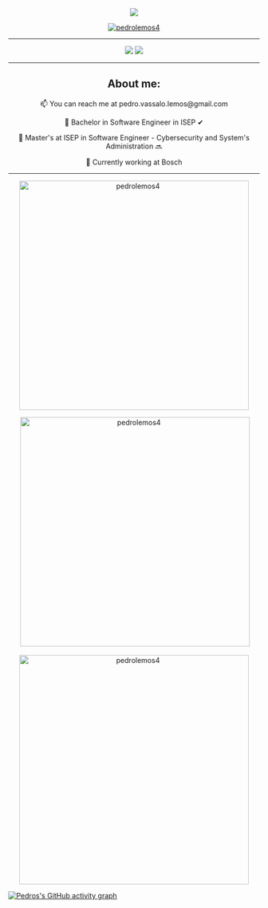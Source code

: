 <div align="center">
  <img  src="./github-header-image.png"/>
  <p align="center"><a href="https://github.com/ryo-ma/github-profile-trophy"><img src="https://github-profile-trophy.vercel.app/?username=pedrolemos4&theme=onedark" alt="pedrolemos4" /></a></p>
</div>  

<hr>

<div align="center">
    <a href="https://github.com/pedrolemos4"><img src="https://komarev.com/ghpvc/?username=pedrolemos4&color=brightgreen&style=for-the-badge"/><a/>
    <a href="./LICENSE"><img src="https://img.shields.io/github/license/pedrolemos4/pedrolemos4?style=for-the-badge&color=brightgreen"/></a>
</div>

<hr>

<div align="center">
      <h2>About me:</h2>
      <p></p>
      <p>📫 You can reach me at pedro.vassalo.lemos@gmail.com</p>
      <p>🧾 Bachelor in Software Engineer in ISEP ✔</p>
      <p>🧾 Master's at ISEP in Software Engineer - Cybersecurity and System's Administration 🔜 </p> 
      <p>💼 Currently working at Bosch</p> 
</div>

<hr>

<div align="center">
  <p><img src="https://github-readme-stats.vercel.app/api/top-langs?username=pedrolemos4&show_icons=true&locale=en&layout=compact&theme=onedark" alt="pedrolemos4" width=460 /></p>
  <p>&nbsp;<img src="https://github-readme-stats.vercel.app/api?username=pedrolemos4&show_icons=true&locale=en&theme=onedark" alt="pedrolemos4" width=460 /></p>
  <p><img src="https://github-readme-streak-stats.herokuapp.com/?user=pedrolemos4&&theme=onedark" alt="pedrolemos4" width=460 /></p>
</div>

[![Pedros's GitHub activity graph](https://github-readme-activity-graph.vercel.app/graph?username=pedrolemos4&theme=github-compact&bg_color=282C35)](https://github.com/ashutosh00710/github-readme-activity-graph)

<!--
**pedrolemos4/pedrolemos4** is a ✨ _special_ ✨ repository because its `README.md` (this file) appears on your GitHub profile.

Here are some ideas to get you started:

- 🔭 I’m currently working on ...
- 🌱 I’m currently learning ...
- 👯 I’m looking to collaborate on ...
- 🤔 I’m looking for help with ...
- 💬 Ask me about ...
- 📫 How to reach me: ...
- 😄 Pronouns: ...
- ⚡ Fun fact: ...
-->
